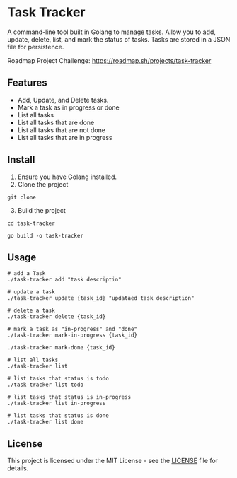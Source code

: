 # Task Tracker

A command-line tool built in Golang to manage tasks. Allow you to add, update, delete, list, and mark the status of tasks. Tasks are stored in a JSON file for persistence.

Roadmap Project Challenge: https://roadmap.sh/projects/task-tracker

## Features

- Add, Update, and Delete tasks.
- Mark a task as in progress or done
- List all tasks
- List all tasks that are done
- List all tasks that are not done
- List all tasks that are in progress

## Install
1. Ensure you have Golang installed.
2. Clone the project
```
git clone 
```
3. Build the project
```
cd task-tracker

go build -o task-tracker
```

## Usage
```
# add a Task
./task-tracker add "task descriptin"

# update a task
./task-tracker update {task_id} "updataed task description"

# delete a task
./task-tracker delete {task_id}

# mark a task as "in-progress" and "done"
./task-tracker mark-in-progress {task_id}

./task-tracker mark-done {task_id}

# list all tasks
./task-tracker list

# list tasks that status is todo
./task-tracker list todo

# list tasks that status is in-progress
./task-tracker list in-progress

# list tasks that status is done
./task-tracker list done
```

## License
This project is licensed under the MIT License - see the [LICENSE]() file for details.